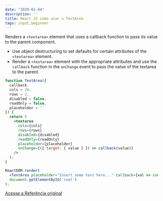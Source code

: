 ```yaml
---
date: "2020-01-04"
description: ''
title: React JS como usar o TextArea
tags: input,beginner
---
```


Renders a `<textarea>` element that uses a callback function to pass its value to the parent component.

- Use object destructuring to set defaults for certain attributes of the `<textarea>` element.
- Render a `<textarea>` element with the appropriate attributes and use the `callback` function in the `onChange` event to pass the value of the textarea to the parent.

```jsx
function TextArea({
  callback,
  cols = 20,
  rows = 2,
  disabled = false,
  readOnly = false,
  placeholder = ''
}) {
  return (
    <textarea
      cols={cols}
      rows={rows}
      disabled={disabled}
      readOnly={readOnly}
      placeholder={placeholder}
      onChange={({ target: { value } }) => callback(value)}
    />
  );
}
```

```jsx
ReactDOM.render(
  <TextArea placeholder="Insert some text here..." callback={val => console.log(val)} />,
  document.getElementById('root')
);
```
[Acesse a Referência original](http://github.com/30-seconds/)
